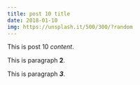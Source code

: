 ```yaml
---
title: post 10 title
date: 2018-01-10
img: https://unsplash.it/500/300/?random
---
```

This is post 10 *content*.

This is paragraph **2**.

This is paragraph ***3***.
